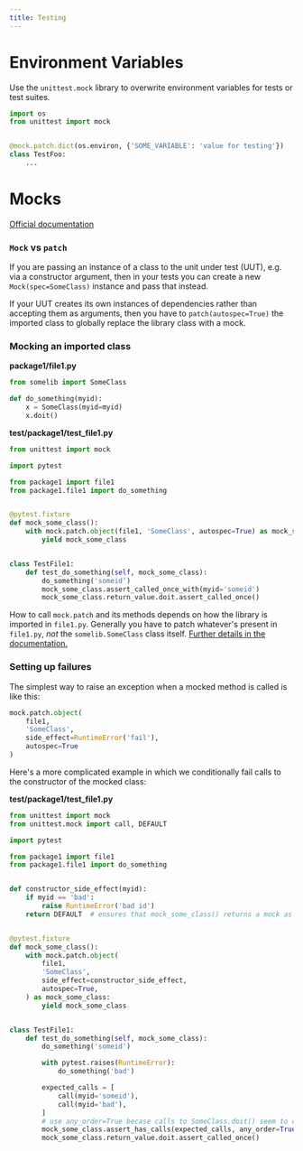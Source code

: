 ```yaml
---
title: Testing
---
```

# Environment Variables

Use the `unittest.mock` library to overwrite environment variables for tests or test suites.

```python
import os
from unittest import mock


@mock.patch.dict(os.environ, {'SOME_VARIABLE': 'value for testing'})
class TestFoo:
    ...
```

# Mocks

[Official documentation](https://docs.python.org/3/library/unittest.mock.html)

### `Mock` vs `patch`

If you are passing an instance of a class to the unit under test (UUT), e.g. via a constructor argument, then in your tests you can create a new `Mock(spec=SomeClass)` instance and pass that instead.

If your UUT creates its own instances of dependencies rather than accepting them as arguments, then you have to `patch(autospec=True)` the imported class to globally replace the library class with a mock.

### Mocking an imported class

**package1/file1.py**
```python
from somelib import SomeClass

def do_something(myid):
    x = SomeClass(myid=myid)
    x.doit()
```

**test/package1/test_file1.py**
```python
from unittest import mock

import pytest

from package1 import file1
from package1.file1 import do_something


@pytest.fixture
def mock_some_class():
    with mock.patch.object(file1, 'SomeClass', autospec=True) as mock_some_class:
        yield mock_some_class


class TestFile1:
    def test_do_something(self, mock_some_class):
        do_something('someid')
        mock_some_class.assert_called_once_with(myid='someid')
        mock_some_class.return_value.doit.assert_called_once()
```

How to call `mock.patch` and its methods depends on how the library is imported in `file1.py`. Generally you have to patch whatever's present in `file1.py`, *not* the `somelib.SomeClass` class itself. [Further details in the documentation.](https://docs.python.org/3/library/unittest.mock.html#where-to-patch)

### Setting up failures

The simplest way to raise an exception when a mocked method is called is like this:
```python
mock.patch.object(
    file1,
    'SomeClass',
    side_effect=RuntimeError('fail'),
    autospec=True
)
```

Here's a more complicated example in which we conditionally fail calls to the constructor of the mocked class:

**test/package1/test_file1.py**
```python
from unittest import mock
from unittest.mock import call, DEFAULT

import pytest

from package1 import file1
from package1.file1 import do_something


def constructor_side_effect(myid):
    if myid == 'bad':
        raise RuntimeError('bad id')
    return DEFAULT  # ensures that mock_some_class() returns a mock as expected


@pytest.fixture
def mock_some_class():
    with mock.patch.object(
        file1,
        'SomeClass',
        side_effect=constructor_side_effect,
        autospec=True,
    ) as mock_some_class:
        yield mock_some_class


class TestFile1:
    def test_do_something(self, mock_some_class):
        do_something('someid')

        with pytest.raises(RuntimeError):
            do_something('bad')

        expected_calls = [
            call(myid='someid'),
            call(myid='bad'),
        ]
        # use any_order=True becase calls to SomeClass.doit() seem to count too
        mock_some_class.assert_has_calls(expected_calls, any_order=True)
        mock_some_class.return_value.doit.assert_called_once()
```